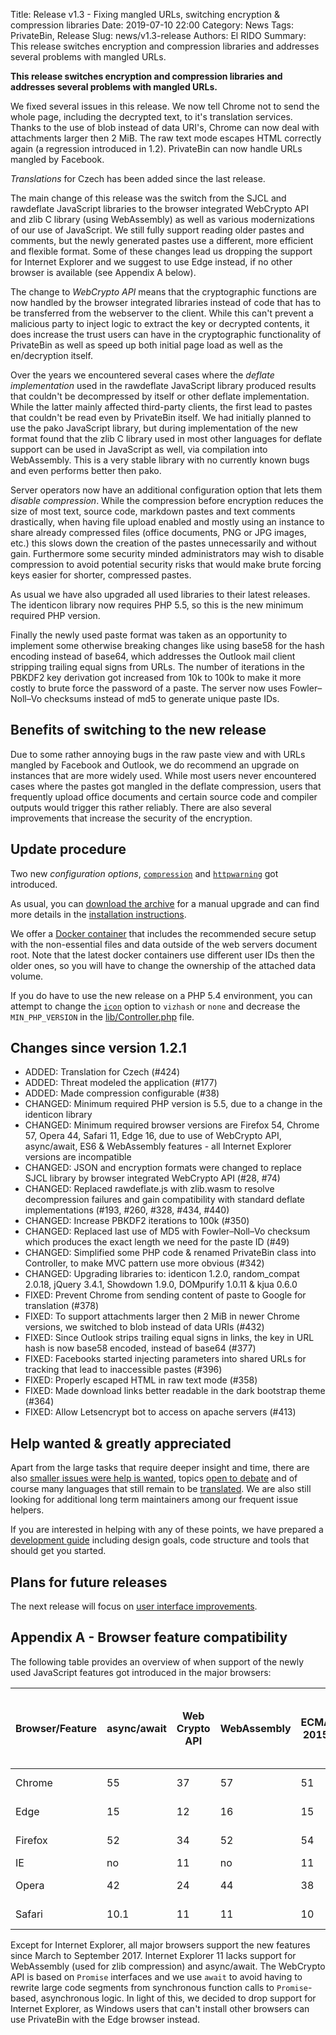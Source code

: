 Title: Release v1.3 - Fixing mangled URLs, switching encryption & compression libraries
Date: 2019-07-10 22:00
Category: News
Tags: PrivateBin, Release
Slug: news/v1.3-release
Authors: El RIDO
Summary: This release switches encryption and compression libraries and addresses several problems with mangled URLs.

**This release switches encryption and compression libraries and addresses several problems with mangled URLs.**

We fixed several issues in this release. We now tell Chrome not to send the whole page, including the decrypted text, to it's translation services. Thanks to the use of blob instead of data URI's, Chrome can now deal with attachments larger then 2 MiB. The raw text mode escapes HTML correctly again (a regression introduced in 1.2). PrivateBin can now handle URLs mangled by Facebook.

_Translations_ for Czech has been added since the last release.

The main change of this release was the switch from the SJCL and rawdeflate JavaScript libraries to the browser integrated WebCrypto API and zlib C library (using WebAssembly) as well as various modernizations of our use of JavaScript. We still fully support reading older pastes and comments, but the newly generated pastes use a different, more efficient and flexible format. Some of these changes lead us dropping the support for Internet Explorer and we suggest to use Edge instead, if no other browser is available (see Appendix A below).

The change to _WebCrypto API_ means that the cryptographic functions are now handled by the browser integrated libraries instead of code that has to be transferred from the webserver to the client. While this can't prevent a malicious party to inject logic to extract the key or decrypted contents, it does increase the trust users can have in the cryptographic functionality of PrivateBin as well as speed up both initial page load as well as the en/decryption itself.

Over the years we encountered several cases where the _deflate implementation_ used in the rawdeflate JavaScript library produced results that couldn't be decompressed by itself or other deflate implementation. While the latter mainly affected third-party clients, the first lead to pastes that couldn't be read even by PrivateBin itself. We had initially planned to use the pako JavaScript library, but during implementation of the new format found that the zlib C library used in most other languages for deflate support can be used in JavaScript as well, via compilation into WebAssembly. This is a very stable library with no currently known bugs and even performs better then pako.

Server operators now have an additional configuration option that lets them _disable compression_. While the compression before encryption reduces the size of most text, source code, markdown pastes and text comments drastically, when having file upload enabled and mostly using an instance to share already compressed files (office documents, PNG or JPG images, etc.) this slows down the creation of the pastes unnecessarily and without gain. Furthermore some security minded administrators may wish to disable compression to avoid potential security risks that would make brute forcing keys easier for shorter, compressed pastes.

As usual we have also upgraded all used libraries to their latest releases. The identicon library now requires PHP 5.5, so this is the new minimum required PHP version.

Finally the newly used paste format was taken as an opportunity to implement some otherwise breaking changes like using base58 for the hash encoding instead of base64, which addresses the Outlook mail client stripping trailing equal signs from URLs. The number of iterations in the PBKDF2 key derivation got increased from 10k to 100k to make it more costly to brute force the password of a paste. The server now uses Fowler–Noll–Vo checksums instead of md5 to generate unique paste IDs.

## Benefits of switching to the new release

Due to some rather annoying bugs in the raw paste view and with URLs mangled by Facebook and Outlook, we do recommend an upgrade on instances that are more widely used. While most users never encountered cases where the pastes got mangled in the deflate compression, users that frequently upload office documents and certain source code and compiler outputs would trigger this rather reliably. There are also several improvements that increase the security of the encryption.

## Update procedure

Two new _configuration options_, [`compression`](https://github.com/PrivateBin/PrivateBin/wiki/Configuration#compression) and [`httpwarning`](https://github.com/PrivateBin/PrivateBin/wiki/Configuration#httpwarning) got introduced.

As usual, you can [download the archive](https://github.com/PrivateBin/PrivateBin/releases/latest) for a manual upgrade and can find more details in the [installation instructions](https://github.com/PrivateBin/PrivateBin/blob/master/INSTALL.md#installation).

We offer a [Docker container](https://hub.docker.com/r/privatebin/nginx-fpm-alpine/) that includes the recommended secure setup with the non-essential files and data outside of the web servers document root. Note that the latest docker containers use different user IDs then the older ones, so you will have to change the ownership of the attached data volume.

If you do have to use the new release on a PHP 5.4 environment, you can attempt to change the [`icon`](https://github.com/PrivateBin/PrivateBin/wiki/Configuration#icon) option to `vizhash` or `none` and decrease the `MIN_PHP_VERSION` in the [lib/Controller.php](https://github.com/PrivateBin/PrivateBin/blob/master/lib/Controller.php#L38) file.

## Changes since version 1.2.1

* ADDED: Translation for Czech (#424)
* ADDED: Threat modeled the application (#177)
* ADDED: Made compression configurable (#38)
* CHANGED: Minimum required PHP version is 5.5, due to a change in the identicon library
* CHANGED: Minimum required browser versions are Firefox 54, Chrome 57, Opera 44, Safari 11, Edge 16, due to use of WebCrypto API, async/await, ES6 & WebAssembly features - all Internet Explorer versions are incompatible
* CHANGED: JSON and encryption formats were changed to replace SJCL library by browser integrated WebCrypto API (#28, #74)
* CHANGED: Replaced rawdeflate.js with zlib.wasm to resolve decompression failures and gain compatibility with standard deflate implementations (#193, #260, #328, #434, #440)
* CHANGED: Increase PBKDF2 iterations to 100k (#350)
* CHANGED: Replaced last use of MD5 with Fowler–Noll–Vo checksum which produces the exact length we need for the paste ID (#49)
* CHANGED: Simplified some PHP code & renamed PrivateBin class into Controller, to make MVC pattern use more obvious (#342)
* CHANGED: Upgrading libraries to: identicon 1.2.0, random_compat 2.0.18, jQuery 3.4.1, Showdown 1.9.0, DOMpurify 1.0.11 & kjua 0.6.0
* FIXED: Prevent Chrome from sending content of paste to Google for translation (#378)
* FIXED: To support attachments larger then 2 MiB in newer Chrome versions, we switched to blob instead of data URIs (#432)
* FIXED: Since Outlook strips trailing equal signs in links, the key in URL hash is now base58 encoded, instead of base64 (#377)
* FIXED: Facebooks started injecting parameters into shared URLs for tracking that lead to inaccessible pastes (#396)
* FIXED: Properly escaped HTML in raw text mode (#358)
* FIXED: Made download links better readable in the dark bootstrap theme (#364)
* FIXED: Allow Letsencrypt bot to access on apache servers (#413)

## Help wanted & greatly appreciated

Apart from the large tasks that require deeper insight and time, there are also [smaller issues were help is wanted](https://github.com/PrivateBin/PrivateBin/issues?q=is%3Aopen+is%3Aissue+label%3A%22help+wanted%22), topics [open to debate](https://github.com/PrivateBin/PrivateBin/issues?utf8=%E2%9C%93&q=is%3Aopen+is%3Aissue+label%3A%22discuss+me%22+) and of course many languages that still remain to be [translated](https://github.com/PrivateBin/PrivateBin/wiki/Translation). We are also still looking for additional long term maintainers among our frequent issue helpers.

If you are interested in helping with any of these points, we have prepared a [development guide](https://github.com/PrivateBin/PrivateBin/wiki/Development) including design goals, code structure and tools that should get you started.

## Plans for future releases

The next release will focus on [user interface improvements](https://github.com/PrivateBin/PrivateBin/milestone/6).

## Appendix A - Browser feature compatibility

The following table provides an overview of when support of the newly used JavaScript features got introduced in the major browsers:

| Browser/Feature | async/await | Web Crypto API | WebAssembly | ECMAScript 2015 (ES6) | first version to support all features | Release date |
|-----------------|-------------|----------------|-------------|-----------------------|---------------------------------------|--------------|
| Chrome          | 55          | 37             | 57          | 51                    | 57                                    | 2017-03-09   |
| Edge            | 15          | 12             | 16          | 15                    | 16                                    | 2017-09-26   |
| Firefox         | 52          | 34             | 52          | 54                    | 54                                    | 2017-06-13   |
| IE              | no          | 11             | no          | 11                    | none                                  | none         |
| Opera           | 42          | 24             | 44          | 38                    | 44                                    | 2017-03-21   |
| Safari          | 10.1        | 11             | 11          | 10                    | 11                                    | 2017-09-19   |

Except for Internet Explorer, all major browsers support the new features since March to September 2017. Internet Explorer 11 lacks support for WebAssembly (used for zlib compression) and async/await. The WebCrypto API is based on `Promise` interfaces and we use `await` to avoid having to rewrite large code segments from synchronous function calls to `Promise`-based, asynchronous logic. In light of this, we decided to drop support for Internet Explorer, as Windows users that can't install other browsers can use PrivateBin with the Edge browser instead.
